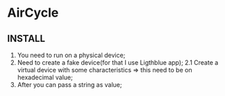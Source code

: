 # AirCycle

## INSTALL

1. You need to run on a physical device;
2. Need to create a fake device(for that I use Ligthblue app);
   2.1 Create a virtual device with some characteristics => this need to be on hexadecimal value;
3. After you can pass a string as value;
